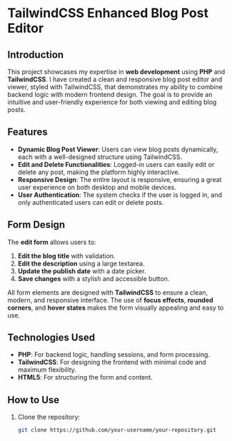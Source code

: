 # TailwindCSS Enhanced Blog Post Editor

## Introduction
This project showcases my expertise in **web development** using **PHP** and **TailwindCSS**. I have created a clean and responsive blog post editor and viewer, styled with TailwindCSS, that demonstrates my ability to combine backend logic with modern frontend design. The goal is to provide an intuitive and user-friendly experience for both viewing and editing blog posts.

## Features
- **Dynamic Blog Post Viewer**: Users can view blog posts dynamically, each with a well-designed structure using TailwindCSS.
- **Edit and Delete Functionalities**: Logged-in users can easily edit or delete any post, making the platform highly interactive.
- **Responsive Design**: The entire layout is responsive, ensuring a great user experience on both desktop and mobile devices.
- **User Authentication**: The system checks if the user is logged in, and only authenticated users can edit or delete posts.

## Form Design
The **edit form** allows users to:
1. **Edit the blog title** with validation.
2. **Edit the description** using a large textarea.
3. **Update the publish date** with a date picker.
4. **Save changes** with a stylish and accessible button.

All form elements are designed with **TailwindCSS** to ensure a clean, modern, and responsive interface. The use of **focus effects**, **rounded corners**, and **hover states** makes the form visually appealing and easy to use.

## Technologies Used
- **PHP**: For backend logic, handling sessions, and form processing.
- **TailwindCSS**: For designing the frontend with minimal code and maximum flexibility.
- **HTML5**: For structuring the form and content.

## How to Use
1. Clone the repository:
   ```bash
   git clone https://github.com/your-username/your-repository.git
